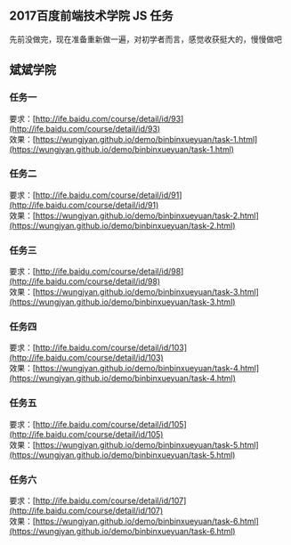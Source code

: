 ## 2017百度前端技术学院 JS 任务    
先前没做完，现在准备重新做一遍，对初学者而言，感觉收获挺大的，慢慢做吧     

## 斌斌学院  
### 任务一     
要求：[http://ife.baidu.com/course/detail/id/93](http://ife.baidu.com/course/detail/id/93)          
效果：[https://wungjyan.github.io/demo/binbinxueyuan/task-1.html](https://wungjyan.github.io/demo/binbinxueyuan/task-1.html)

### 任务二     
要求：[http://ife.baidu.com/course/detail/id/91](http://ife.baidu.com/course/detail/id/91)          
效果：[https://wungjyan.github.io/demo/binbinxueyuan/task-2.html](https://wungjyan.github.io/demo/binbinxueyuan/task-2.html)

### 任务三    
要求：[http://ife.baidu.com/course/detail/id/98](http://ife.baidu.com/course/detail/id/98)          
效果：[https://wungjyan.github.io/demo/binbinxueyuan/task-3.html](https://wungjyan.github.io/demo/binbinxueyuan/task-3.html)

### 任务四   
要求：[http://ife.baidu.com/course/detail/id/103](http://ife.baidu.com/course/detail/id/103)          
效果：[https://wungjyan.github.io/demo/binbinxueyuan/task-4.html](https://wungjyan.github.io/demo/binbinxueyuan/task-4.html)

### 任务五  
要求：[http://ife.baidu.com/course/detail/id/105](http://ife.baidu.com/course/detail/id/105)          
效果：[https://wungjyan.github.io/demo/binbinxueyuan/task-5.html](https://wungjyan.github.io/demo/binbinxueyuan/task-5.html)

### 任务六 
要求：[http://ife.baidu.com/course/detail/id/107](http://ife.baidu.com/course/detail/id/107)          
效果：[https://wungjyan.github.io/demo/binbinxueyuan/task-6.html](https://wungjyan.github.io/demo/binbinxueyuan/task-6.html)
